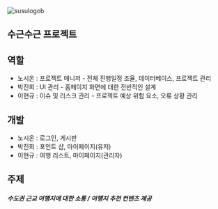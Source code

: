 ![susulogob](https://user-images.githubusercontent.com/127379535/233570005-a3918953-c5c2-4f96-85a2-40d2748fbf30.png) <h2>수근수근 프로젝트</h2>

  <h2>역할</h2>
  <ul>
    <li>노시온 : 프로젝트 매니저 - 전체 진행일정 조율, 데이터베이스, 프로젝트 관리</li>
    <li>박진희 : UI 관리 - 홈페이지 화면에 대한 전반적인 설계</li>
    <li>이현규 : 이슈 및 리스크 관리 - 프로젝트 예상 위험 요소, 오류 상황 관리</li>
  </ul>
  
  
  <h2>개발</h2>
  <ul>
    <li>노시온 : 로그인, 게시판</li>
    <li>박진희 : 포인트 샵, 마이페이지(유저)</li>
    <li>이현규 : 여행 리스트, 마이페이지(관리자)</li>
  </ul>
  
  <h2>주제</h2>
  <h5>수도권 근교 여행지에 대한 소통 / 여행지 추천 컨텐츠 제공</h5>
